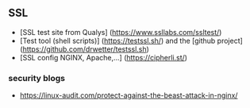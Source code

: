 ## SSL

* [SSL test site from Qualys] (https://www.ssllabs.com/ssltest/) 
* [Test tool (shell scripts)] (https://testssl.sh/) and the [github project] (https://github.com/drwetter/testssl.sh)
* [SSL config NGINX, Apache,...] (https://cipherli.st/)

### security blogs
* https://linux-audit.com/protect-against-the-beast-attack-in-nginx/
